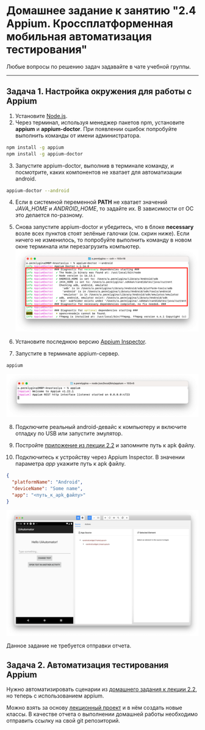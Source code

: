 # Домашнее задание к занятию "2.4 Appium. Кроссплатформенная мобильная автоматизация тестирования"

Любые вопросы по решению задач задавайте в чате учебной группы.

---

## Задача 1. Настройка окружения для работы с Appium

1. Установите [Node.js](https://nodejs.org/en/download/).
2. Через терминал, используя менеджер пакетов npm, установите **appium** и **appium-doctor**. При появлении ошибок попробуйте выполнить команды от имени администратора.
```bash
npm install -g appium
npm install -g appium-doctor
```
3. Запустите appium-doctor, выполнив в терминале команду, и посмотрите, каких компонентов не хватает для автоматизации android.
```bash
appium-doctor --android
```
4. Если в системной переменной **PATH** не хватает значений *JAVA_HOME* и *ANDROID_HOME*, то задайте их. В зависимости от ОС это делается по-разному.

5. Снова запустите appium-doctor и убедитесь, что в блоке **necessary** возле всех пунктов стоят зелёные галочки (см. скрин ниже). Если ничего не изменилось, то попробуйте выполнить команду в новом окне терминала или перезагрузить компьютер.
![](screenshots/appium-doctor-android.png)

6. Установите последнюю версию [Appium Inspector](https://github.com/appium/appium-inspector/releases).

7. Запустите в терминале appium-сервер.
```bash
appium
```
![](screenshots/appium.png)

8. Подключите реальный android-девайс к компьютеру и включите отладку по USB или запустите эмулятор.

9. Постройте [приложение из лекции 2.2](https://github.com/netology-code/mqa-homeworks/tree/main/2.2%20UI%20Automator/sample) и запомните путь к apk файлу.

10. Подключитесь к устройству через Appium Inspector. В значении параметра *app* укажите путь к apk файлу.
```json
{
  "platformName": "Android",
  "deviceName": "Some name",
  "app": "<путь_к_apk_файлу>"
}

```
![](screenshots/appium-inspector.png)

Данное задание не требуется отправки отчета.

## Задача 2. Автоматизация тестирования Appium

Нужно автоматизировать сценарии из [домашнего задания к лекции 2.2](https://github.com/netology-code/mqa-homeworks/blob/main/2.2%20UI%20Automator/2.2.md), но теперь с использованием appium.

Можно взять за основу [лекционный проект](calculator-appium-tests) и в нём создать новые классы. В качестве отчета о выполнении домашней работы необходимо отправить ссылку на свой git репозиторий.

